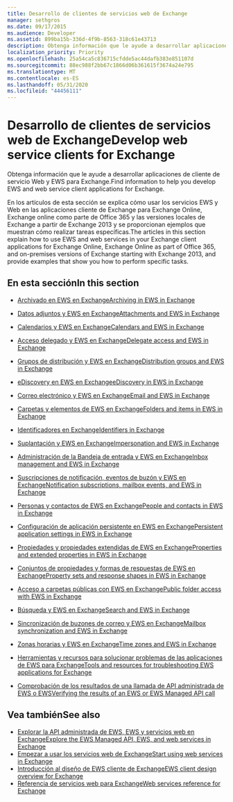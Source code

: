 ```yaml
---
title: Desarrollo de clientes de servicios web de Exchange
manager: sethgros
ms.date: 09/17/2015
ms.audience: Developer
ms.assetid: 899ba15b-336d-4f9b-8563-318c61e43713
description: Obtenga información que le ayude a desarrollar aplicaciones de cliente de servicio Web y EWS para Exchange.
localization_priority: Priority
ms.openlocfilehash: 25a54ca5c836715cfdde5ac44dafb383e851107d
ms.sourcegitcommit: 88ec988f2bb67c1866d06b361615f3674a24e795
ms.translationtype: MT
ms.contentlocale: es-ES
ms.lasthandoff: 05/31/2020
ms.locfileid: "44456111"
---
```

# <a name="develop-web-service-clients-for-exchange"></a><span data-ttu-id="3bf1b-103">Desarrollo de clientes de servicios web de Exchange</span><span class="sxs-lookup"><span data-stu-id="3bf1b-103">Develop web service clients for Exchange</span></span>

<span data-ttu-id="3bf1b-104">Obtenga información que le ayude a desarrollar aplicaciones de cliente de servicio Web y EWS para Exchange.</span><span class="sxs-lookup"><span data-stu-id="3bf1b-104">Find information to help you develop EWS and web service client applications for Exchange.</span></span>
  
<span data-ttu-id="3bf1b-105">En los artículos de esta sección se explica cómo usar los servicios EWS y Web en las aplicaciones cliente de Exchange para Exchange Online, Exchange online como parte de Office 365 y las versiones locales de Exchange a partir de Exchange 2013 y se proporcionan ejemplos que muestran cómo realizar tareas específicas.</span><span class="sxs-lookup"><span data-stu-id="3bf1b-105">The articles in this section explain how to use EWS and web services in your Exchange client applications for Exchange Online, Exchange Online as part of Office 365, and on-premises versions of Exchange starting with Exchange 2013, and provide examples that show you how to perform specific tasks.</span></span> 
  
## <a name="in-this-section"></a><span data-ttu-id="3bf1b-106">En esta sección</span><span class="sxs-lookup"><span data-stu-id="3bf1b-106">In this section</span></span>

- [<span data-ttu-id="3bf1b-107">Archivado en EWS en Exchange</span><span class="sxs-lookup"><span data-stu-id="3bf1b-107">Archiving in EWS in Exchange</span></span>](archiving-in-ews-in-exchange.md)
    
- [<span data-ttu-id="3bf1b-108">Datos adjuntos y EWS en Exchange</span><span class="sxs-lookup"><span data-stu-id="3bf1b-108">Attachments and EWS in Exchange</span></span>](attachments-and-ews-in-exchange.md)
    
- [<span data-ttu-id="3bf1b-109">Calendarios y EWS en Exchange</span><span class="sxs-lookup"><span data-stu-id="3bf1b-109">Calendars and EWS in Exchange</span></span>](calendars-and-ews-in-exchange.md)
    
- [<span data-ttu-id="3bf1b-110">Acceso delegado y EWS en Exchange</span><span class="sxs-lookup"><span data-stu-id="3bf1b-110">Delegate access and EWS in Exchange</span></span>](delegate-access-and-ews-in-exchange.md)
    
- [<span data-ttu-id="3bf1b-111">Grupos de distribución y EWS en Exchange</span><span class="sxs-lookup"><span data-stu-id="3bf1b-111">Distribution groups and EWS in Exchange</span></span>](distribution-groups-and-ews-in-exchange.md)
    
- [<span data-ttu-id="3bf1b-112">eDiscovery en EWS en Exchange</span><span class="sxs-lookup"><span data-stu-id="3bf1b-112">eDiscovery in EWS in Exchange</span></span>](ediscovery-in-ews-in-exchange.md)
    
- [<span data-ttu-id="3bf1b-113">Correo electrónico y EWS en Exchange</span><span class="sxs-lookup"><span data-stu-id="3bf1b-113">Email and EWS in Exchange</span></span>](email-and-ews-in-exchange.md)
    
- [<span data-ttu-id="3bf1b-114">Carpetas y elementos de EWS en Exchange</span><span class="sxs-lookup"><span data-stu-id="3bf1b-114">Folders and items in EWS in Exchange</span></span>](folders-and-items-in-ews-in-exchange.md)
    
- [<span data-ttu-id="3bf1b-115">Identificadores en Exchange</span><span class="sxs-lookup"><span data-stu-id="3bf1b-115">Identifiers in Exchange</span></span>](ews-identifiers-in-exchange.md)
    
- [<span data-ttu-id="3bf1b-116">Suplantación y EWS en Exchange</span><span class="sxs-lookup"><span data-stu-id="3bf1b-116">Impersonation and EWS in Exchange</span></span>](impersonation-and-ews-in-exchange.md)
    
- [<span data-ttu-id="3bf1b-117">Administración de la Bandeja de entrada y EWS en Exchange</span><span class="sxs-lookup"><span data-stu-id="3bf1b-117">Inbox management and EWS in Exchange</span></span>](inbox-management-and-ews-in-exchange.md)
    
- [<span data-ttu-id="3bf1b-118">Suscripciones de notificación, eventos de buzón y EWS en Exchange</span><span class="sxs-lookup"><span data-stu-id="3bf1b-118">Notification subscriptions, mailbox events, and EWS in Exchange</span></span>](notification-subscriptions-mailbox-events-and-ews-in-exchange.md)
    
- [<span data-ttu-id="3bf1b-119">Personas y contactos de EWS en Exchange</span><span class="sxs-lookup"><span data-stu-id="3bf1b-119">People and contacts in EWS in Exchange</span></span>](people-and-contacts-in-ews-in-exchange.md)
    
- [<span data-ttu-id="3bf1b-120">Configuración de aplicación persistente en EWS en Exchange</span><span class="sxs-lookup"><span data-stu-id="3bf1b-120">Persistent application settings in EWS in Exchange</span></span>](persistent-application-settings-in-ews-in-exchange.md)
    
- [<span data-ttu-id="3bf1b-121">Propiedades y propiedades extendidas de EWS en Exchange</span><span class="sxs-lookup"><span data-stu-id="3bf1b-121">Properties and extended properties in EWS in Exchange</span></span>](properties-and-extended-properties-in-ews-in-exchange.md)
    
- [<span data-ttu-id="3bf1b-122">Conjuntos de propiedades y formas de respuestas de EWS en Exchange</span><span class="sxs-lookup"><span data-stu-id="3bf1b-122">Property sets and response shapes in EWS in Exchange</span></span>](property-sets-and-response-shapes-in-ews-in-exchange.md)
    
- [<span data-ttu-id="3bf1b-123">Acceso a carpetas públicas con EWS en Exchange</span><span class="sxs-lookup"><span data-stu-id="3bf1b-123">Public folder access with EWS in Exchange</span></span>](public-folder-access-with-ews-in-exchange.md)
    
- [<span data-ttu-id="3bf1b-124">Búsqueda y EWS en Exchange</span><span class="sxs-lookup"><span data-stu-id="3bf1b-124">Search and EWS in Exchange</span></span>](search-and-ews-in-exchange.md)
    
- [<span data-ttu-id="3bf1b-125">Sincronización de buzones de correo y EWS en Exchange</span><span class="sxs-lookup"><span data-stu-id="3bf1b-125">Mailbox synchronization and EWS in Exchange</span></span>](mailbox-synchronization-and-ews-in-exchange.md)
    
- [<span data-ttu-id="3bf1b-126">Zonas horarias y EWS en Exchange</span><span class="sxs-lookup"><span data-stu-id="3bf1b-126">Time zones and EWS in Exchange</span></span>](time-zones-and-ews-in-exchange.md)
    
- [<span data-ttu-id="3bf1b-127">Herramientas y recursos para solucionar problemas de las aplicaciones de EWS para Exchange</span><span class="sxs-lookup"><span data-stu-id="3bf1b-127">Tools and resources for troubleshooting EWS applications for Exchange</span></span>](tools-and-resources-for-troubleshooting-ews-applications-for-exchange.md)
    
- [<span data-ttu-id="3bf1b-128">Comprobación de los resultados de una llamada de API administrada de EWS o EWS</span><span class="sxs-lookup"><span data-stu-id="3bf1b-128">Verifying the results of an EWS or EWS Managed API call</span></span>](verifying-the-results-of-an-ews-or-ews-managed-api-call.md)
    
## <a name="see-also"></a><span data-ttu-id="3bf1b-129">Vea también</span><span class="sxs-lookup"><span data-stu-id="3bf1b-129">See also</span></span>

- [<span data-ttu-id="3bf1b-130">Explorar la API administrada de EWS, EWS y servicios web en Exchange</span><span class="sxs-lookup"><span data-stu-id="3bf1b-130">Explore the EWS Managed API, EWS, and web services in Exchange</span></span>](explore-the-ews-managed-api-ews-and-web-services-in-exchange.md)     
- [<span data-ttu-id="3bf1b-131">Empezar a usar los servicios web de Exchange</span><span class="sxs-lookup"><span data-stu-id="3bf1b-131">Start using web services in Exchange</span></span>](start-using-web-services-in-exchange.md)  
- [<span data-ttu-id="3bf1b-132">Introducción al diseño de EWS cliente de Exchange</span><span class="sxs-lookup"><span data-stu-id="3bf1b-132">EWS client design overview for Exchange</span></span>](ews-client-design-overview-for-exchange.md)  
- [<span data-ttu-id="3bf1b-133">Referencia de servicios web para Exchange</span><span class="sxs-lookup"><span data-stu-id="3bf1b-133">Web services reference for Exchange</span></span>](../web-service-reference/web-services-reference-for-exchange.md)
    

